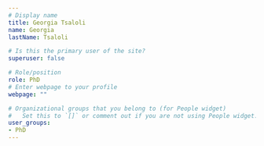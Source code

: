 ```yaml
---
# Display name
title: Georgia Tsaloli
name: Georgia
lastName: Tsaloli

# Is this the primary user of the site?
superuser: false

# Role/position
role: PhD
# Enter webpage to your profile
webpage: ""

# Organizational groups that you belong to (for People widget)
#   Set this to `[]` or comment out if you are not using People widget.
user_groups:
- PhD
---
```

